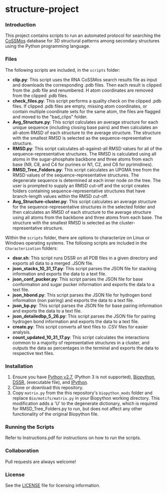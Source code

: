 # structure-project
### Introduction
This project contains scripts to run an automated protocol for searching the [CoSSMos](http://cossmos.slu.edu) database for 3D structural patterns among secondary structures using the Python programming language.

### Files
The following scripts are included, in the `scripts` folder:
* **clip.py**: This script uses the RNA CoSSMos search results file as input and downloads the corresponding .pdb files.  Then each result is clipped from the .pdb file and renumbered.  H atom coordinates are removed from the clipped .pdb files.
* **check_files.py**: This script performs a quality check on the clipped .pdb files. If clipped .pdb files are empty, missing atom coordinates, or contain multiple coordinate sets for the same atom, the files are flagged and moved to the "bad_clips" folder.
* **Avg_Structure.py**: This script calculates an average structure for each unique sequence (including closing base pairs) and then calculates an all-atom RMSD of each structure to the average structure.  The structure with the smallest RMSD is selected as the sequence-representative structure.
* **RMSD.py**: This script calculates all-against-all RMSD values for all of the sequence-representative structures. The RMSD is calculated using all atoms in the sugar-phosphate backbone and three atoms from each base (N9, C8, and C4 for purines or N1, C2, and C6 for pyrimidines).
* **RMSD_Tree_Folders.py**: This script calculates an UPGMA tree from the RMSD values of the sequence-representative structures.  The degenerate sequence is determined at each inner node on the tree.  The user is prompted to supply an RMSD cut-off and the script creates folders containing sequence-representative structures that have branch-length values within the RMSD cut-off.
* **Avg_Structure-cluster.py**: This script calculates an average structure for the sequence-representative structures in the selected folder and then calculates an RMSD of each structure to the average structure using all atoms from the backbone and three atoms from each base.  The structure with the smallest RMSD is selected as the cluster-representative structure.

Within the `scripts` folder, there are options to characterize on Linux or Windows operating systems. The follosing scripts are included in the `Characterization` folders:
* **dssr.sh**: This script runs DSSR on all PDB files in a given directory and exports all data to a merged .JSON file.
* **json_stacks_10_31_17.py**: This script parses the JSON file for stacking information and exports the data to a text file.
* **json_conf_pucker.py**: This script parses the JSON file for base conformation and sugar pucker information and exports the data to a text file.
* **json_hbond.py**: This script parses the JSON file for hydrogen bond information (non pairing) and exports the data to a text file.
* **json_bp.py**: This script parses the JSON file for base pairing information and exports the data to a text file.
* **json_detailedbp_5_26.py**: This script parses the JSON file for pairing hydrogen bond information and exports the data to a text file.
* **create.py**: This script converts all text files to .CSV files for easier analysis.
* **count_updated_10_31_17.py**: This script calculates the interactions common to a majority of representative structures in a cluster, and outputs the data as percentages in the terminal and exports the data to respective text files.

### Installation
1. Ensure you have [Python v2.7](https://www.python.org/downloads/), (Python 3 is not supported), [Biopython](https://www.github.com/biopython/biopython/), [DSSR](http://forum.x3dna.org/site-announcements/download-instructions/), (executable file), and [IPython](https://ipython.org/install.html).
2. Clone or download this repository.
3. Copy `matrix.py` from the this repository's `biopython_mods` folder and replace `Bio/motifs/matrix.py` in your Biopython working directory.  This modification adds a 'U' to the degenerate dictionary, which is required for RMSD_Tree_Folders.py to run, but does not affect any other functionality of the original Biopython file.

### Running the Scripts
Refer to Instructions.pdf for instructions on how to run the scripts.

### Collaboration
Pull requests are always welcome!

### License
See the [LICENSE](LICENSE.md) file for licensing information. 
